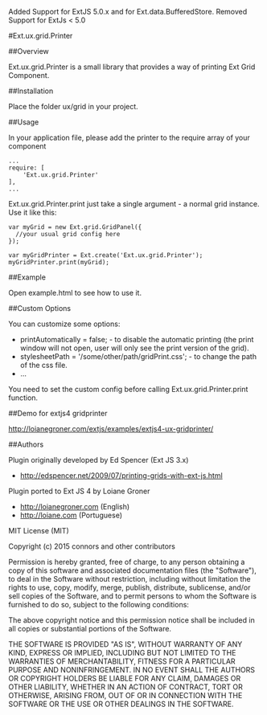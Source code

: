 Added Support for ExtJS 5.0.x and for Ext.data.BufferedStore.
Removed Support for ExtJs < 5.0

#Ext.ux.grid.Printer 

##Overview

Ext.ux.grid.Printer is a small library that provides a way of printing Ext Grid Component.

##Installation

Place the folder ux/grid in your project.

##Usage

In your application file, please add the printer to the require array of your component

    ...
    require: [
        'Ext.ux.grid.Printer'
    ],
    ...


Ext.ux.grid.Printer.print just take a single argument - a normal grid instance. Use it like this:

    var myGrid = new Ext.grid.GridPanel({
      //your usual grid config here
    });
    
    var myGridPrinter = Ext.create('Ext.ux.grid.Printer');
    myGridPrinter.print(myGrid);

##Example

Open example.html to see how to use it.

##Custom Options

You can customize some options:

* printAutomatically = false; - to disable the automatic printing (the print window will not open, user will only see the print version of the grid).
* stylesheetPath = '/some/other/path/gridPrint.css'; - to change the path of the css file.
* ...

You need to set the custom config before calling Ext.ux.grid.Printer.print function.

##Demo for extjs4 gridprinter 

http://loianegroner.com/extjs/examples/extjs4-ux-gridprinter/

##Authors

Plugin originally developed by Ed Spencer (Ext JS 3.x)
* http://edspencer.net/2009/07/printing-grids-with-ext-js.html

Plugin ported to Ext JS 4 by Loiane Groner
* http://loianegroner.com (English)
* http://loiane.com (Portuguese)

MIT License (MIT)

Copyright (c) 2015 connors and other contributors

Permission is hereby granted, free of charge, to any person obtaining a copy of
this software and associated documentation files (the "Software"), to deal in
the Software without restriction, including without limitation the rights to
use, copy, modify, merge, publish, distribute, sublicense, and/or sell copies of
the Software, and to permit persons to whom the Software is furnished to do so,
subject to the following conditions:

The above copyright notice and this permission notice shall be included in all
copies or substantial portions of the Software.

THE SOFTWARE IS PROVIDED "AS IS", WITHOUT WARRANTY OF ANY KIND, EXPRESS OR
IMPLIED, INCLUDING BUT NOT LIMITED TO THE WARRANTIES OF MERCHANTABILITY, FITNESS
FOR A PARTICULAR PURPOSE AND NONINFRINGEMENT. IN NO EVENT SHALL THE AUTHORS OR
COPYRIGHT HOLDERS BE LIABLE FOR ANY CLAIM, DAMAGES OR OTHER LIABILITY, WHETHER
IN AN ACTION OF CONTRACT, TORT OR OTHERWISE, ARISING FROM, OUT OF OR IN
CONNECTION WITH THE SOFTWARE OR THE USE OR OTHER DEALINGS IN THE SOFTWARE.
